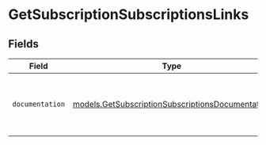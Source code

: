 # GetSubscriptionSubscriptionsLinks


## Fields

| Field                                                                                                      | Type                                                                                                       | Required                                                                                                   | Description                                                                                                |
| ---------------------------------------------------------------------------------------------------------- | ---------------------------------------------------------------------------------------------------------- | ---------------------------------------------------------------------------------------------------------- | ---------------------------------------------------------------------------------------------------------- |
| `documentation`                                                                                            | [models.GetSubscriptionSubscriptionsDocumentation](../models/getsubscriptionsubscriptionsdocumentation.md) | :heavy_check_mark:                                                                                         | The URL to the generic Mollie API error handling guide.                                                    |